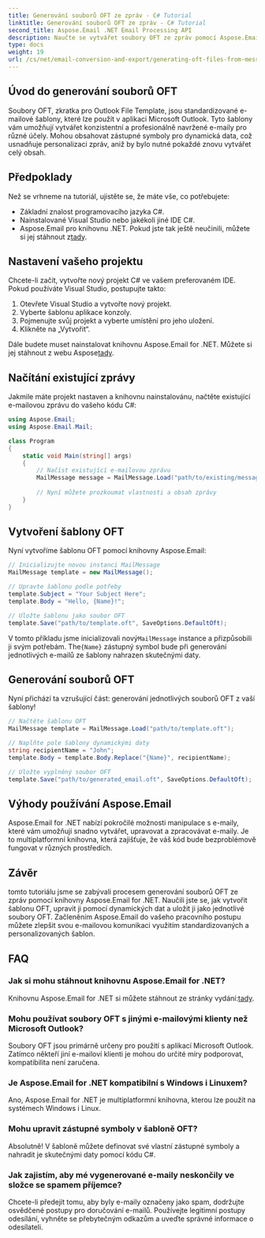 ```yaml
---
title: Generování souborů OFT ze zpráv - C# Tutorial
linktitle: Generování souborů OFT ze zpráv - C# Tutorial
second_title: Aspose.Email .NET Email Processing API
description: Naučte se vytvářet soubory OFT ze zpráv pomocí Aspose.Email for .NET. Podrobný průvodce se zdrojovým kódem pro efektivní generování e-mailových šablon.
type: docs
weight: 19
url: /cs/net/email-conversion-and-export/generating-oft-files-from-messages-csharp-tutorial/
---
```


## Úvod do generování souborů OFT

Soubory OFT, zkratka pro Outlook File Template, jsou standardizované e-mailové šablony, které lze použít v aplikaci Microsoft Outlook. Tyto šablony vám umožňují vytvářet konzistentní a profesionálně navržené e-maily pro různé účely. Mohou obsahovat zástupné symboly pro dynamická data, což usnadňuje personalizaci zpráv, aniž by bylo nutné pokaždé znovu vytvářet celý obsah.

## Předpoklady

Než se vrhneme na tutoriál, ujistěte se, že máte vše, co potřebujete:

- Základní znalost programovacího jazyka C#.
- Nainstalované Visual Studio nebo jakékoli jiné IDE C#.
-  Aspose.Email pro knihovnu .NET. Pokud jste tak ještě neučinili, můžete si jej stáhnout z[tady](https://releases.aspose.com/email/net).

## Nastavení vašeho projektu

Chcete-li začít, vytvořte nový projekt C# ve vašem preferovaném IDE. Pokud používáte Visual Studio, postupujte takto:

1. Otevřete Visual Studio a vytvořte nový projekt.
2. Vyberte šablonu aplikace konzoly.
3. Pojmenujte svůj projekt a vyberte umístění pro jeho uložení.
4. Klikněte na „Vytvořit“.

 Dále budete muset nainstalovat knihovnu Aspose.Email for .NET. Můžete si jej stáhnout z webu Aspose[tady](https://releases.aspose.com/email/net).

## Načítání existující zprávy

Jakmile máte projekt nastaven a knihovnu nainstalovánu, načtěte existující e-mailovou zprávu do vašeho kódu C#:

```csharp
using Aspose.Email;
using Aspose.Email.Mail;

class Program
{
    static void Main(string[] args)
    {
        // Načíst existující e-mailovou zprávu
        MailMessage message = MailMessage.Load("path/to/existing/message.eml");
        
        // Nyní můžete prozkoumat vlastnosti a obsah zprávy
    }
}
```

## Vytvoření šablony OFT

Nyní vytvoříme šablonu OFT pomocí knihovny Aspose.Email:

```csharp
// Inicializujte novou instanci MailMessage
MailMessage template = new MailMessage();

// Upravte šablonu podle potřeby
template.Subject = "Your Subject Here";
template.Body = "Hello, {Name}!";

// Uložte šablonu jako soubor OFT
template.Save("path/to/template.oft", SaveOptions.DefaultOft);
```

 V tomto příkladu jsme inicializovali nový`MailMessage` instance a přizpůsobili ji svým potřebám. The`{Name}` zástupný symbol bude při generování jednotlivých e-mailů ze šablony nahrazen skutečnými daty.

## Generování souborů OFT

Nyní přichází ta vzrušující část: generování jednotlivých souborů OFT z vaší šablony!

```csharp
// Načtěte šablonu OFT
MailMessage template = MailMessage.Load("path/to/template.oft");

// Naplňte pole šablony dynamickými daty
string recipientName = "John";
template.Body = template.Body.Replace("{Name}", recipientName);

// Uložte vyplněný soubor OFT
template.Save("path/to/generated_email.oft", SaveOptions.DefaultOft);
```

## Výhody používání Aspose.Email

Aspose.Email for .NET nabízí pokročilé možnosti manipulace s e-maily, které vám umožňují snadno vytvářet, upravovat a zpracovávat e-maily. Je to multiplatformní knihovna, která zajišťuje, že váš kód bude bezproblémově fungovat v různých prostředích.

## Závěr

tomto tutoriálu jsme se zabývali procesem generování souborů OFT ze zpráv pomocí knihovny Aspose.Email for .NET. Naučili jste se, jak vytvořit šablonu OFT, upravit ji pomocí dynamických dat a uložit ji jako jednotlivé soubory OFT. Začleněním Aspose.Email do vašeho pracovního postupu můžete zlepšit svou e-mailovou komunikaci využitím standardizovaných a personalizovaných šablon.

## FAQ

### Jak si mohu stáhnout knihovnu Aspose.Email for .NET?

 Knihovnu Aspose.Email for .NET si můžete stáhnout ze stránky vydání:[tady](https://releases.aspose.com/email/net).

### Mohu používat soubory OFT s jinými e-mailovými klienty než Microsoft Outlook?

Soubory OFT jsou primárně určeny pro použití s aplikací Microsoft Outlook. Zatímco někteří jiní e-mailoví klienti je mohou do určité míry podporovat, kompatibilita není zaručena.

### Je Aspose.Email for .NET kompatibilní s Windows i Linuxem?

Ano, Aspose.Email for .NET je multiplatformní knihovna, kterou lze použít na systémech Windows i Linux.

### Mohu upravit zástupné symboly v šabloně OFT?

Absolutně! V šabloně můžete definovat své vlastní zástupné symboly a nahradit je skutečnými daty pomocí kódu C#.

### Jak zajistím, aby mé vygenerované e-maily neskončily ve složce se spamem příjemce?

Chcete-li předejít tomu, aby byly e-maily označeny jako spam, dodržujte osvědčené postupy pro doručování e-mailů. Používejte legitimní postupy odesílání, vyhněte se přebytečným odkazům a uveďte správné informace o odesílateli.